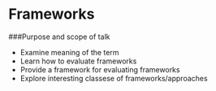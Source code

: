 Frameworks
==========

###Purpose and scope of talk

* Examine meaning of the term
* Learn how to evaluate frameworks
* Provide a framework for evaluating frameworks
* Explore interesting classese of frameworks/approaches